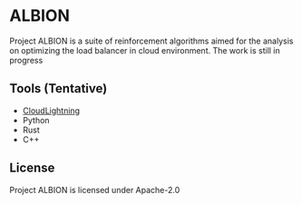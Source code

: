# ALBION

Project ALBION is a suite of reinforcement algorithms aimed for the analysis on optimizing the load balancer in cloud environment. The work is still in progress

## Tools (Tentative)

- [CloudLightning](https://bitbucket.org/cloudlightning/cloudlightning-simulator.git)
- Python
- Rust
- C++
  
## License

Project ALBION is licensed under Apache-2.0
